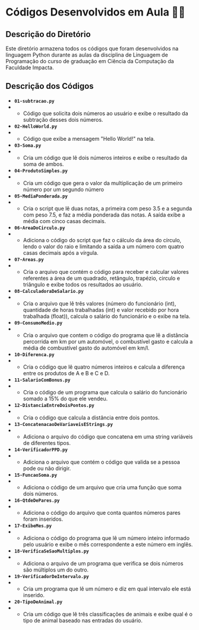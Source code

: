 # Códigos Desenvolvidos em Aula 👨‍💻

## Descrição do Diretório

Este diretório armazena todos os códigos que foram desenvolvidos na linguagem Python durante as aulas da disciplina de Linguagem de Programação do curso de graduação em Ciência da Computação da Faculdade Impacta.

## Descrição dos Códigos

- **`01-subtracao.py`**
- - Código que solicita dois números ao usuário e exibe o resultado da subtração desses dois números.
- **`02-HelloWorld.py`**
- - Código que exibe a mensagem "Hello World!" na tela.
- **`03-Soma.py`**
- - Cria um código que lê dois números inteiros e exibe o resultado da soma de ambos.
- **`04-ProdutoSimples.py`**
- - Cria um código que gera o valor da multiplicação de um primeiro número por um segundo número
- **`05-MediaPonderada.py`**
- - Cria o script que lê duas notas, a primeira com peso 3.5 e a segunda com peso 7.5, e faz a média ponderada das notas.
    A saída exibe a média com cinco casas decimais.
- **`06-AreaDoCirculo.py`**
- - Adiciona o código do script que faz o cálculo da área do círculo, lendo o valor do raio e limitando a saída a um número com quatro casas decimais após a vírgula.
- **`07-Areas.py`**
- - Cria o arquivo que contém o código para receber e calcular valores referentes a área de um quadrado, retângulo, trapézio, circulo e triângulo e exibe todos os resultados ao usuário.
- **`08-CalculadoraDeSalario.py`**
- - Cria o arquivo que lê três valores (número do funcionário (int), quantidade de horas trabalhadas (int) e valor recebido por hora trabalhada (float)), calcula o salário do funcionário e o exibe na tela.
- **`09-ConsumoMedio.py`**
- - Cria o arquivo que contem o código do programa que lê a distância percorrida em km por um automóvel, o combustível gasto e calcula a média de combustível gasto do automóvel em km/l.
- **`10-Diferenca.py`**
- - Cria o código que lê quatro números inteiros e calcula a diferença entre os produtos de A e B e C e D.
- **`11-SalarioComBonus.py`**
- - Cria o código de um programa que calcula o salário do funcionário somado a 15% do que ele vendeu.
- **`12-DistanciaEntreDoisPontos.py`**
- - Cria o código que calcula a distância entre dois pontos.
- **`13-ConcatenacaoDeVariaveisEStrings.py`**
- - Adiciona o arquivo do código que concatena em uma string variáveis de diferentes tipos.
- **`14-VerificadorPPD.py`**
- - Adiciona o arquivo que contém o código que valida se a pessoa pode ou não dirigir.
- **`15-FuncaoSoma.py`**
- - Adiciona o código de um arquivo que cria uma função que soma dois números.
- **`16-QtdeDePares.py`**
- - Adiciona o código do arquivo que conta quantos números pares foram inseridos.
- **`17-ExibeMes.py`**
- - Adiciona o código do programa que lê um número inteiro informado pelo usuário e exibe o mês correspondente a este número em inglês.
- **`18-VerificaSeSaoMultiplos.py`**
- - Adiciona o arquivo de um programa que verifica se dois números são múltiplos um do outro.
- **`19-VerificadorDeIntervalo.py`**
- - Cria um programa que lê um número e diz em qual intervalo ele está inserido.
- **`20-TipoDeAnimal.py`**
- - Cria um código que lê três classificações de animais e exibe qual é o tipo de animal baseado nas entradas do usuário.
